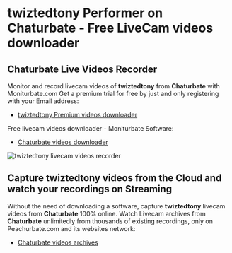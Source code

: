 # twiztedtony Performer on Chaturbate - Free LiveCam videos downloader

## Chaturbate Live Videos Recorder

Monitor and record livecam videos of **twiztedtony** from **Chaturbate** with Moniturbate.com
Get a premium trial for free by just and only registering with your Email address:
* [twiztedtony Premium videos downloader](https://moniturbate.com/request-demo-licence-key.html)

Free livecam videos downloader - Moniturbate Software:
* [Chaturbate videos downloader](https://moniturbate.com/moniturbate-download-software.html)

![twiztedtony livecam videos recorder](https://peachurnet.com/templates/moniturbate-software.png)


## Capture twiztedtony videos from the Cloud and watch your recordings on Streaming

Without the need of downloading a software, capture **twiztedtony** livecam videos from **Chaturbate** 100% online.
Watch Livecam archives from **Chaturbate** unlimitedly from thousands of existing recordings, only on Peachurbate.com and its websites network:
* [Chaturbate videos archives](https://peachurnet.com/)
